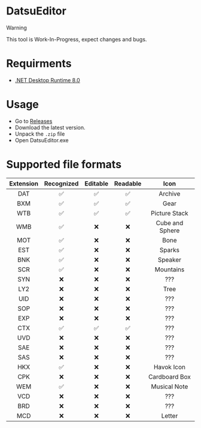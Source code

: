# DatsuEditor

> [!WARNING]
> This tool is Work-In-Progress, expect changes and bugs.

# Requirments
* [.NET Desktop Runtime 8.0](https://download.visualstudio.microsoft.com/download/pr/fc8c9dea-8180-4dad-bf1b-5f229cf47477/c3f0536639ab40f1470b6bad5e1b95b8/windowsdesktop-runtime-8.0.13-win-x64.exe)

# Usage
- Go to [Releases](https://github.com/Aura39/DatsuEditor/releases)
- Download the latest version.
- Unpack the `.zip` file
- Open DatsuEditor.exe

# Supported file formats
|Extension|Recognized|Editable|Readable|Icon|
|:-------:|:--------:|:------:|:------:|:--:|
|DAT      |✅       |✅     |✅      |Archive|
|BXM      |✅       |✅     |✅      |Gear|
|WTB      |✅       |✅     |✅      |Picture Stack|
|WMB      |✅       |❌     |❌      |Cube and Sphere|
|MOT      |✅       |❌     |❌      |Bone|
|EST      |✅       |❌     |❌      |Sparks|
|BNK      |✅       |❌     |❌      |Speaker|
|SCR      |✅       |❌     |❌      |Mountains|
|SYN      |❌       |❌     |❌      |???|
|LY2      |❌       |❌     |❌      |Tree|
|UID      |❌       |❌     |❌      |???|
|SOP      |❌       |❌     |❌      |???|
|EXP      |❌       |❌     |❌      |???|
|CTX      |✅       |✅     |✅      |???|
|UVD      |❌       |❌     |❌      |???|
|SAE      |❌       |❌     |❌      |???|
|SAS      |❌       |❌     |❌      |???|
|HKX      |✅       |❌     |❌      |Havok Icon|
|CPK      |❌       |❌     |❌      |Cardboard Box|
|WEM      |✅       |❌     |❌      |Musical Note|
|VCD      |❌       |❌     |❌      |???|
|BRD      |❌       |❌     |❌      |???|
|MCD      |❌       |❌     |❌      |Letter|